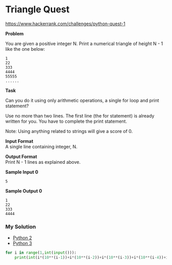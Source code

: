 # Triangle Quest

https://www.hackerrank.com/challenges/python-quest-1

**Problem**

You are given a positive integer N. Print a numerical triangle of height N - 1 like the one below:

```
1
22
333
4444
55555
......
```

**Task**

Can you do it using only arithmetic operations, a single for loop and print statement?  
  
Use no more than two lines. The first line (the for statement) is already written for you. You have to complete the print statement.   

Note: Using anything related to strings will give a score of 0.  

**Input Format**  
A single line containing integer, N.

**Output Format**  
Print N - 1 lines as explained above.

**Sample Input 0**

```
5
```

**Sample Output 0**

```
1
22
333
4444
```

### My Solution

- [Python 2](python2.py)
- [Python 3](python3.py)
```python
for i in range(1,int(input())):
    print(int(i*(10**(i-1))+i*(10**(i-2))+i*(10**(i-3))+i*(10**(i-4))+i*(10**(i-5))+i*(10**(i-6))+i*(10**(i-7))+i*(10**(i-8))+i*(10**(i-9))))
````